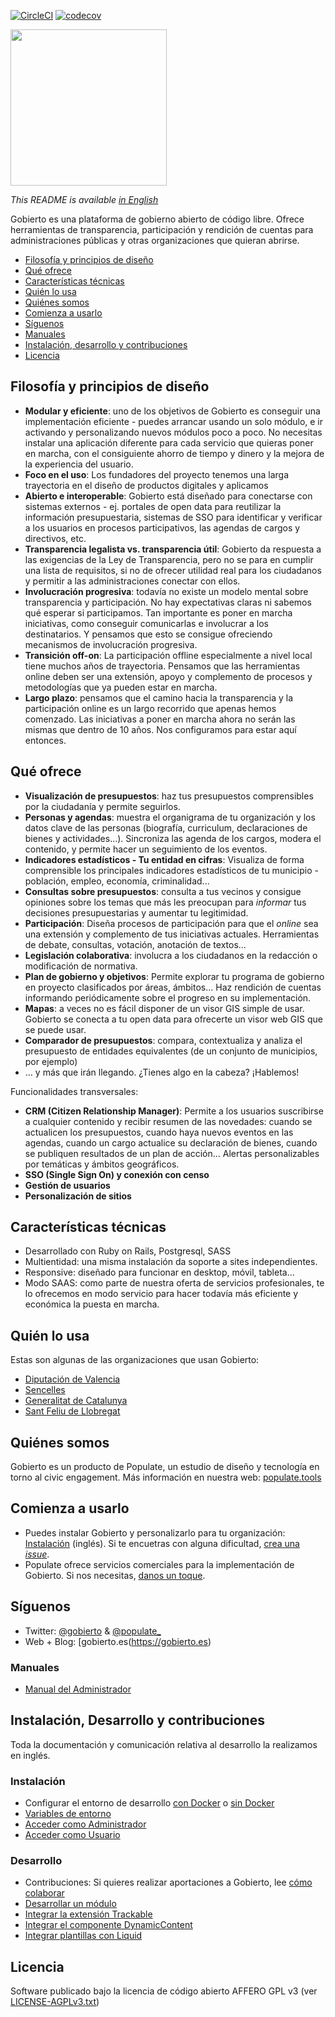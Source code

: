 [![CircleCI](https://circleci.com/gh/PopulateTools/gobierto.svg?style=svg)](https://circleci.com/gh/PopulateTools/gobierto)
[![codecov](https://codecov.io/gh/PopulateTools/gobierto/branch/master/graph/badge.svg)](https://codecov.io/gh/PopulateTools/gobierto)


<img src="https://gobierto.es/assets/logo_gobierto.png" width="250" height="auto">

_This README is available [in English](README_EN.md)_

Gobierto es una plataforma de gobierno abierto de código libre. Ofrece herramientas de transparencia, participación y rendición de cuentas para administraciones públicas y otras organizaciones que quieran abrirse.

* [Filosofía y principios de diseño](#filosofía-y-principios-de-diseño)
* [Qué ofrece](#qué-ofrece)
* [Características técnicas](#características-técnicas)
* [Quién lo usa](#quién-lo-usa)
* [Quiénes somos](#quiénes-somos)
* [Comienza a usarlo](#comienza-a-usarlo)
* [Síguenos](#síguenos)
* [Manuales](#manuales)
* [Instalación, desarrollo y contribuciones](#instalación-desarrollo-y-contribuciones)
* [Licencia](#licencia)

## Filosofía y principios de diseño

- **Modular y eficiente**: uno de los objetivos de Gobierto es conseguir una implementación eficiente - puedes arrancar usando un solo módulo, e ir activando y personalizando nuevos módulos poco a poco. No necesitas instalar una aplicación diferente para cada servicio que quieras poner en marcha, con el consiguiente ahorro de tiempo y dinero y la mejora de la experiencia del usuario.
- **Foco en el uso**: Los fundadores del proyecto tenemos una larga trayectoria en el diseño de productos digitales y aplicamos
- **Abierto e interoperable**: Gobierto está diseñado para conectarse con sistemas externos - ej. portales de open data para reutilizar la información presupuestaria, sistemas de SSO para identificar y verificar a los usuarios en procesos participativos, las agendas de cargos y directivos, etc.
- **Transparencia legalista vs. transparencia útil**: Gobierto da respuesta a las exigencias de la Ley de Transparencia, pero no se para en cumplir una lista de requisitos, si no de ofrecer utilidad real para los ciudadanos y permitir a las administraciones conectar con ellos.
- **Involucración progresiva**: todavía no existe un modelo mental  sobre transparencia y participación. No hay expectativas claras ni sabemos qué esperar si participamos. Tan importante es poner en marcha iniciativas, como conseguir comunicarlas e involucrar a los destinatarios. Y pensamos que esto se consigue ofreciendo mecanismos de involucración progresiva.
- **Transición off-on**: La participación offline especialmente a nivel local tiene muchos años de trayectoria. Pensamos que las herramientas online deben ser una extensión, apoyo y complemento de procesos y metodologías que ya pueden estar en marcha.
- **Largo plazo**: pensamos que el camino hacia la transparencia y la participación online es un largo recorrido que apenas hemos comenzado. Las iniciativas a poner en marcha ahora no serán las mismas que dentro de 10 años. Nos configuramos para estar aquí entonces.

## Qué ofrece

- **Visualización de presupuestos**: haz tus presupuestos comprensibles por la ciudadanía y permite seguirlos.
- **Personas y agendas**: muestra el organigrama de tu organización y los datos clave de las personas (biografía, curriculum, declaraciones de bienes y actividades...). Sincroniza las agenda de los cargos, modera el contenido, y permite hacer un seguimiento de los eventos.
- **Indicadores estadísticos - Tu entidad en cifras**: Visualiza de forma comprensible los principales indicadores estadísticos de tu municipio - población, empleo, economía, criminalidad...
- **Consultas sobre presupuestos**: consulta a tus vecinos y consigue opiniones sobre los temas que más les preocupan para _informar_ tus decisiones presupuestarias y aumentar tu legitimidad.
- **Participación**: Diseña procesos de participación para que el _online_ sea una extensión y complemento de tus iniciativas actuales. Herramientas de debate, consultas, votación, anotación de textos...
- **Legislación colaborativa**: involucra a los ciudadanos en la redacción o modificación de normativa.
- **Plan de gobierno y objetivos**: Permite explorar tu programa de gobierno en proyecto clasificados por áreas, ámbitos... Haz rendición de cuentas informando periódicamente sobre el progreso  en su implementación.  
- **Mapas**: a veces no es fácil disponer de un visor GIS simple de usar. Gobierto se conecta a tu open data para ofrecerte un visor web GIS que se puede usar.
- **Comparador de presupuestos**: compara, contextualiza y analiza el presupuesto de entidades equivalentes (de un conjunto de municipios, por ejemplo)
- ... y más que irán llegando. ¿Tienes algo en la cabeza? ¡Hablemos!


Funcionalidades transversales:

- **CRM (Citizen Relationship Manager)**: Permite a los usuarios suscribirse a cualquier contenido y recibir resumen de las novedades: cuando se actualicen los presupuestos, cuando haya nuevos eventos en las agendas, cuando un cargo actualice su declaración de bienes, cuando se publiquen resultados de un plan de acción... Alertas personalizables por temáticas y ámbitos geográficos.
- **SSO (Single Sign On) y conexión con censo**
- **Gestión de usuarios**
- **Personalización de sitios**


## Características técnicas

- Desarrollado con Ruby on Rails, Postgresql, SASS
- Multientidad: una misma instalación da soporte a sites independientes.
- Responsive: diseñado para funcionar en desktop, móvil, tableta...
- Modo SAAS: como parte de nuestra oferta de servicios profesionales, te lo ofrecemos en modo servicio para hacer todavía más eficiente y económica la puesta en marcha.

## Quién lo usa

Estas son algunas de las organizaciones que usan Gobierto:

* [Diputación de Valencia](https://gobierto.es/blog/20161215-diputacion-de-valencia-gobierto.html)
* [Sencelles](https://gobierto.es/blog/20170314-sencelles-consultas.html)
* [Generalitat de Catalunya](https://gobierto.es/blog/20170126-generalitat-catalunya.html)
* [Sant Feliu de Llobregat](https://pressupost.santfeliu.cat/)

## Quiénes somos

Gobierto es un producto de Populate, un estudio de diseño y tecnología en torno al civic engagement. Más información en nuestra web: [populate.tools](https://populate.tools)


## Comienza a usarlo

* Puedes instalar Gobierto y personalizarlo para tu organización: [Instalación](#instalación) (inglés). Si te encuetras con alguna dificultad, [crea una _issue_](issues/new).
* Populate ofrece servicios comerciales para la implementación de Gobierto. Si nos necesitas, [danos un toque](https://populate.tools/es/about/#como-trabajamos).


## Síguenos

- Twitter: [@gobierto](https://twitter.com/gobierto) & [@populate_](https://twitter.com/populate_)
- Web + Blog: [gobierto.es(https://gobierto.es)

### Manuales

- [Manual del Administrador](docs/manual_admin.md)

## Instalación, Desarrollo y contribuciones

Toda la documentación y comunicación relativa al desarrollo la realizamos en inglés.

### Instalación

- Configurar el entorno de desarrollo [con Docker](docs/development-environment-docker.md) o [sin Docker](docs/development-environment.md)
- [Variables de entorno](docs/environment-variables.md)
- [Acceder como Administrador](docs/admin-namespace.md)
- [Acceder como Usuario](docs/user-namespace.md)


### Desarrollo

- Contribuciones: Si quieres realizar aportaciones a Gobierto, lee [cómo colaborar](CONTRIBUTING_EN.md)
- [Desarrollar un módulo](docs/developing-module.md)
- [Integrar la extensión Trackable](docs/trackable-extension.md)
- [Integrar el componente DynamicContent](docs/dynamic-content-component.md)
- [Integrar plantillas con Liquid](docs/liquid-templates.md)


## Licencia

Software publicado bajo la licencia de código abierto AFFERO GPL v3 (ver [LICENSE-AGPLv3.txt](https://github.com/PopulateTools/gobierto/blob/master/LICENSE-AGPLv3.txt))
